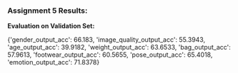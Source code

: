 ### Assignment 5 Results:

**Evaluation on Validation Set:**

 {'gender_output_acc': 66.183, 'image_quality_output_acc': 55.3943, 'age_output_acc': 39.9182, 'weight_output_acc': 63.6533, 'bag_output_acc': 57.9613, 'footwear_output_acc': 60.5655, 'pose_output_acc': 65.4018, 'emotion_output_acc': 71.8378} 


